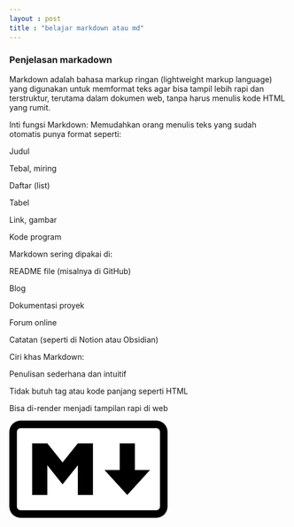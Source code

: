 ```yaml
---
layout : post
title : "belajar markdown atau md"
---
```


### Penjelasan markadown
Markdown adalah bahasa markup ringan (lightweight markup language) yang digunakan untuk memformat teks agar bisa tampil lebih rapi dan terstruktur, terutama dalam dokumen web, tanpa harus menulis kode HTML yang rumit.

Inti fungsi Markdown:
Memudahkan orang menulis teks yang sudah otomatis punya format seperti:

Judul

Tebal, miring

Daftar (list)

Tabel

Link, gambar

Kode program

Markdown sering dipakai di:

README file (misalnya di GitHub)

Blog

Dokumentasi proyek

Forum online

Catatan (seperti di Notion atau Obsidian)

Ciri khas Markdown:

Penulisan sederhana dan intuitif

Tidak butuh tag atau kode panjang seperti HTML

Bisa di-render menjadi tampilan rapi di web





![belajar markdown atau md](/assets/images/markdown.png)